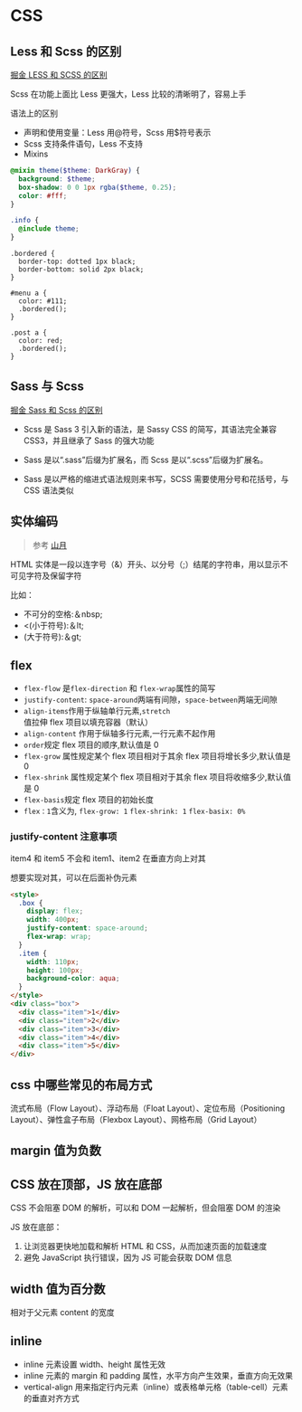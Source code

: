 # CSS

## Less 和 Scss 的区别

[掘金 LESS 和 SCSS 的区别](https://juejin.cn/post/7091644504586846216)

Scss 在功能上面比 Less 更强大，Less 比较的清晰明了，容易上手

语法上的区别

- 声明和使用变量：Less 用@符号，Scss 用$符号表示
- Scss 支持条件语句，Less 不支持
- Mixins

```scss
@mixin theme($theme: DarkGray) {
  background: $theme;
  box-shadow: 0 0 1px rgba($theme, 0.25);
  color: #fff;
}

.info {
  @include theme;
}
```

```less
.bordered {
  border-top: dotted 1px black;
  border-bottom: solid 2px black;
}

#menu a {
  color: #111;
  .bordered();
}

.post a {
  color: red;
  .bordered();
}
```

## Sass 与 Scss

[掘金 Sass 和 Scss 的区别](https://juejin.cn/post/7033331497054519327)

- Scss 是 Sass 3 引入新的语法，是 Sassy CSS 的简写，其语法完全兼容 CSS3，并且继承了 Sass 的强大功能

- Sass 是以“.sass”后缀为扩展名，而 Scss 是以“.scss”后缀为扩展名。

- Sass 是以严格的缩进式语法规则来书写，SCSS 需要使用分号和花括号，与 CSS 语法类似

## 实体编码

> 参考 [山月](https://q.shanyue.tech/fe/html/480.html)

HTML 实体是一段以连字号（&）开头、以分号（;）结尾的字符串，用以显示不可见字符及保留字符

比如：

- 不可分的空格:＆nbsp;
- <(小于符号):＆lt;
- (大于符号):＆gt;

## flex

- `flex-flow` 是`flex-direction` 和 `flex-wrap`属性的简写
- `justify-content`: `space-around`两端有间隙，`space-between`两端无间隙
- `align-items`作用于纵轴单行元素,`stretch`值拉伸 flex 项目以填充容器（默认）
- `align-content` 作用于纵轴多行元素,一行元素不起作用
- `order`规定 flex 项目的顺序,默认值是 0
- `flex-grow` 属性规定某个 flex 项目相对于其余 flex 项目将增长多少,默认值是 0
- `flex-shrink` 属性规定某个 flex 项目相对于其余 flex 项目将收缩多少,默认值是 0
- `flex-basis`规定 flex 项目的初始长度
- `flex：1`含义为, `flex-grow: 1` `flex-shrink: 1` `flex-basix: 0%`

### justify-content 注意事项

item4 和 item5 不会和 item1、item2 在垂直方向上对其

想要实现对其，可以在后面补伪元素

```html
<style>
  .box {
    display: flex;
    width: 400px;
    justify-content: space-around;
    flex-wrap: wrap;
  }
  .item {
    width: 110px;
    height: 100px;
    background-color: aqua;
  }
</style>
<div class="box">
  <div class="item">1</div>
  <div class="item">2</div>
  <div class="item">3</div>
  <div class="item">4</div>
  <div class="item">5</div>
</div>
```

## css 中哪些常见的布局方式

流式布局（Flow Layout）、浮动布局（Float Layout）、定位布局（Positioning Layout）、弹性盒子布局（Flexbox Layout）、网格布局（Grid Layout）

## margin 值为负数

## CSS 放在顶部，JS 放在底部

CSS 不会阻塞 DOM 的解析，可以和 DOM 一起解析，但会阻塞 DOM 的渲染

JS 放在底部：

1. 让浏览器更快地加载和解析 HTML 和 CSS，从而加速页面的加载速度
2. 避免 JavaScript 执行错误，因为 JS 可能会获取 DOM 信息

## width 值为百分数

相对于父元素 content 的宽度

## inline

- inline 元素设置 width、height 属性无效
- inline 元素的 margin 和 padding 属性，水平方向产生效果，垂直方向无效果
- vertical-align 用来指定行内元素（inline）或表格单元格（table-cell）元素的垂直对齐方式
